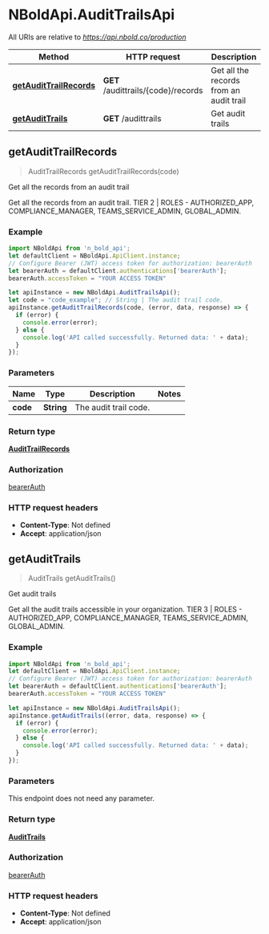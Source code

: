 # NBoldApi.AuditTrailsApi

All URIs are relative to *https://api.nbold.co/production*

Method | HTTP request | Description
------------- | ------------- | -------------
[**getAuditTrailRecords**](AuditTrailsApi.md#getAuditTrailRecords) | **GET** /audittrails/{code}/records | Get all the records from an audit trail
[**getAuditTrails**](AuditTrailsApi.md#getAuditTrails) | **GET** /audittrails | Get audit trails



## getAuditTrailRecords

> AuditTrailRecords getAuditTrailRecords(code)

Get all the records from an audit trail

Get all the records from an audit trail. TIER 2 | ROLES - AUTHORIZED_APP, COMPLIANCE_MANAGER, TEAMS_SERVICE_ADMIN, GLOBAL_ADMIN.

### Example

```javascript
import NBoldApi from 'n_bold_api';
let defaultClient = NBoldApi.ApiClient.instance;
// Configure Bearer (JWT) access token for authorization: bearerAuth
let bearerAuth = defaultClient.authentications['bearerAuth'];
bearerAuth.accessToken = "YOUR ACCESS TOKEN"

let apiInstance = new NBoldApi.AuditTrailsApi();
let code = "code_example"; // String | The audit trail code.
apiInstance.getAuditTrailRecords(code, (error, data, response) => {
  if (error) {
    console.error(error);
  } else {
    console.log('API called successfully. Returned data: ' + data);
  }
});
```

### Parameters


Name | Type | Description  | Notes
------------- | ------------- | ------------- | -------------
 **code** | **String**| The audit trail code. | 

### Return type

[**AuditTrailRecords**](AuditTrailRecords.md)

### Authorization

[bearerAuth](../README.md#bearerAuth)

### HTTP request headers

- **Content-Type**: Not defined
- **Accept**: application/json


## getAuditTrails

> AuditTrails getAuditTrails()

Get audit trails

Get all the audit trails accessible in your organization. TIER 3 | ROLES - AUTHORIZED_APP, COMPLIANCE_MANAGER, TEAMS_SERVICE_ADMIN, GLOBAL_ADMIN.

### Example

```javascript
import NBoldApi from 'n_bold_api';
let defaultClient = NBoldApi.ApiClient.instance;
// Configure Bearer (JWT) access token for authorization: bearerAuth
let bearerAuth = defaultClient.authentications['bearerAuth'];
bearerAuth.accessToken = "YOUR ACCESS TOKEN"

let apiInstance = new NBoldApi.AuditTrailsApi();
apiInstance.getAuditTrails((error, data, response) => {
  if (error) {
    console.error(error);
  } else {
    console.log('API called successfully. Returned data: ' + data);
  }
});
```

### Parameters

This endpoint does not need any parameter.

### Return type

[**AuditTrails**](AuditTrails.md)

### Authorization

[bearerAuth](../README.md#bearerAuth)

### HTTP request headers

- **Content-Type**: Not defined
- **Accept**: application/json

